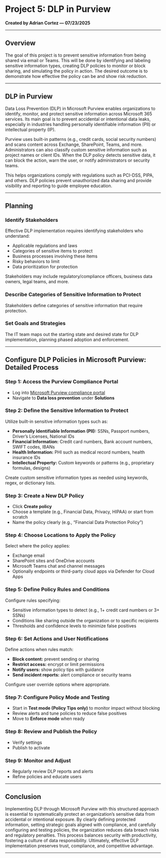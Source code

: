 # Project 5: DLP in Purview

**Created by Adrian Cortez — 07/23/2025**

---

## Overview

The goal of this project is to prevent sensitive information from being shared via email or Teams. This will be done by identifying and labeling sensitive information types, creating DLP policies to monitor or block sharing, and simulating the policy in action. The desired outcome is to demonstrate how effective the policy can be and show risk reduction.

---

## DLP in Purview

Data Loss Prevention (DLP) in Microsoft Purview enables organizations to identify, monitor, and protect sensitive information across Microsoft 365 services. Its main goal is to prevent accidental or intentional data leaks, especially in industries handling personally identifiable information (PII) or intellectual property (IP).

Purview uses built-in patterns (e.g., credit cards, social security numbers) and scans content across Exchange, SharePoint, Teams, and more. Administrators can also classify custom sensitive information such as project names or client IDs. When the DLP policy detects sensitive data, it can block the action, warn the user, or notify administrators or security teams.

This helps organizations comply with regulations such as PCI-DSS, PIPA, and others. DLP policies prevent unauthorized data sharing and provide visibility and reporting to guide employee education.

---

## Planning

### Identify Stakeholders

Effective DLP implementation requires identifying stakeholders who understand:

- Applicable regulations and laws  
- Categories of sensitive items to protect  
- Business processes involving these items  
- Risky behaviors to limit  
- Data prioritization for protection  

Stakeholders may include regulatory/compliance officers, business data owners, legal teams, and more.

### Describe Categories of Sensitive Information to Protect

Stakeholders define categories of sensitive information that require protection.

### Set Goals and Strategies

The IT team maps out the starting state and desired state for DLP implementation, planning phased adoption and enforcement.

---

## Configure DLP Policies in Microsoft Purview: Detailed Process

### Step 1: Access the Purview Compliance Portal

- Log into [Microsoft Purview compliance portal](https://compliance.microsoft.com)  
- Navigate to **Data loss prevention** under **Solutions**

### Step 2: Define the Sensitive Information to Protect

Utilize built-in sensitive information types such as:

- **Personally Identifiable Information (PII):** SSNs, Passport numbers, Driver’s Licenses, National IDs  
- **Financial Information:** Credit card numbers, Bank account numbers, SWIFT codes, IBANs  
- **Health Information:** PHI such as medical record numbers, health insurance IDs  
- **Intellectual Property:** Custom keywords or patterns (e.g., proprietary formulas, designs)  

Create custom sensitive information types as needed using keywords, regex, or dictionary lists.

### Step 3: Create a New DLP Policy

- Click **Create policy**  
- Choose a template (e.g., Financial Data, Privacy, HIPAA) or start from scratch  
- Name the policy clearly (e.g., “Financial Data Protection Policy”)

### Step 4: Choose Locations to Apply the Policy

Select where the policy applies:

- Exchange email  
- SharePoint sites and OneDrive accounts  
- Microsoft Teams chat and channel messages  
- Optionally endpoints or third-party cloud apps via Defender for Cloud Apps

### Step 5: Define Policy Rules and Conditions

Configure rules specifying:

- Sensitive information types to detect (e.g., 1+ credit card numbers or 3+ SSNs)  
- Conditions like sharing outside the organization or to specific recipients  
- Thresholds and confidence levels to minimize false positives

### Step 6: Set Actions and User Notifications

Define actions when rules match:

- **Block content:** prevent sending or sharing  
- **Restrict access:** encrypt or limit permissions  
- **Notify users:** show policy tips with guidance  
- **Send incident reports:** alert compliance or security teams  

Configure user override options where appropriate.

### Step 7: Configure Policy Mode and Testing

- Start in **Test mode (Policy Tips only)** to monitor impact without blocking  
- Review alerts and tune policies to reduce false positives  
- Move to **Enforce mode** when ready

### Step 8: Review and Publish the Policy

- Verify settings  
- Publish to activate

### Step 9: Monitor and Adjust

- Regularly review DLP reports and alerts  
- Refine policies and educate users

---

## Conclusion

Implementing DLP through Microsoft Purview with this structured approach is essential to systematically protect an organization’s sensitive data from accidental or intentional exposure. By clearly defining protected information, setting strategic goals aligned with compliance, and carefully configuring and testing policies, the organization reduces data breach risks and regulatory penalties. This process balances security with productivity, fostering a culture of data responsibility. Ultimately, effective DLP implementation preserves trust, compliance, and competitive advantage.

---
